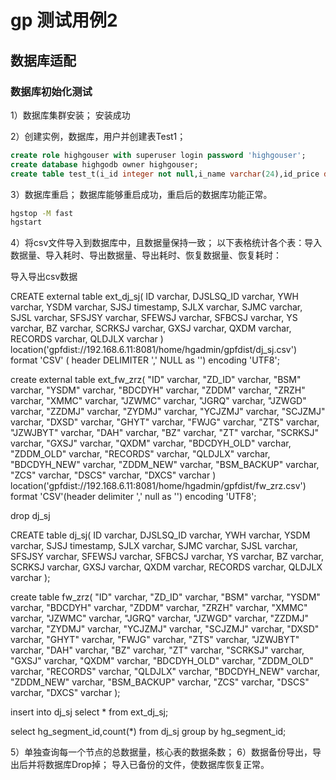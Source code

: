 # gp 测试用例2

## 数据库适配

### 数据库初始化测试

1）数据库集群安装；
安装成功

2）创建实例，数据库，用户并创建表Test1；

```sql
create role highgouser with superuser login password 'highgouser';
create database highgodb owner highgouser;
create table test_t(i_id integer not null,i_name varchar(24),id_price decimal(5,2),i_data varchar(50),i_im_id integer) distributed by (i_id);

```

3）数据库重启；
数据库能够重启成功，重启后的数据库功能正常。

```bash
hgstop -M fast
hgstart

```

4）将csv文件导入到数据库中，且数据量保持一致；
以下表格统计各个表：导入数据量、导入耗时、导出数据量、导出耗时、恢复数据量、恢复耗时：

导入导出csv数据

CREATE external table ext_dj_sj(
	ID varchar,
	DJSLSQ_ID varchar,
	YWH varchar,
	YSDM varchar,
	SJSJ timestamp,
	SJLX varchar,
	SJMC varchar,
	SJSL varchar,
	SFSJSY varchar,
	SFEWSJ varchar,
	SFBCSJ varchar,
	YS varchar,
	BZ varchar,
	SCRKSJ varchar,
	GXSJ varchar,
	QXDM varchar,
	RECORDS varchar,
	QLDJLX varchar
	) location('gpfdist://192.168.6.11:8081/home/hgadmin/gpfdist/dj_sj.csv') format 'CSV' ( header DELIMITER ',' NULL as '') encoding 'UTF8';


create
	external table
		ext_fw_zrz(
			"ID" varchar,
			"ZD_ID" varchar,
			"BSM" varchar,
			"YSDM" varchar,
			"BDCDYH" varchar,
			"ZDDM" varchar,
			"ZRZH" varchar,
			"XMMC" varchar,
			"JZWMC" varchar,
			"JGRQ" varchar,
			"JZWGD" varchar,
			"ZZDMJ" varchar,
			"ZYDMJ" varchar,
			"YCJZMJ" varchar,
			"SCJZMJ" varchar,
			"DXSD" varchar,
			"GHYT" varchar,
			"FWJG" varchar,
			"ZTS" varchar,
			"JZWJBYT" varchar,
			"DAH" varchar,
			"BZ" varchar,
			"ZT" varchar,
			"SCRKSJ" varchar,
			"GXSJ" varchar,
			"QXDM" varchar,
			"BDCDYH_OLD" varchar,
			"ZDDM_OLD" varchar,
			"RECORDS" varchar,
			"QLDJLX" varchar,
			"BDCDYH_NEW" varchar,
			"ZDDM_NEW" varchar,
			"BSM_BACKUP" varchar,
			"ZCS" varchar,
			"DSCS" varchar,
			"DXCS" varchar
		) location('gpfdist://192.168.6.11:8081/home/hgadmin/gpfdist/fw_zrz.csv') format 'CSV'(header delimiter ',' null as '') encoding 'UTF8';

drop dj_sj


CREATE table dj_sj(
	ID varchar,
	DJSLSQ_ID varchar,
	YWH varchar,
	YSDM varchar,
	SJSJ timestamp,
	SJLX varchar,
	SJMC varchar,
	SJSL varchar,
	SFSJSY varchar,
	SFEWSJ varchar,
	SFBCSJ varchar,
	YS varchar,
	BZ varchar,
	SCRKSJ varchar,
	GXSJ varchar,
	QXDM varchar,
	RECORDS varchar,
	QLDJLX varchar
	);


create table fw_zrz(
			"ID" varchar,
			"ZD_ID" varchar,
			"BSM" varchar,
			"YSDM" varchar,
			"BDCDYH" varchar,
			"ZDDM" varchar,
			"ZRZH" varchar,
			"XMMC" varchar,
			"JZWMC" varchar,
			"JGRQ" varchar,
			"JZWGD" varchar,
			"ZZDMJ" varchar,
			"ZYDMJ" varchar,
			"YCJZMJ" varchar,
			"SCJZMJ" varchar,
			"DXSD" varchar,
			"GHYT" varchar,
			"FWJG" varchar,
			"ZTS" varchar,
			"JZWJBYT" varchar,
			"DAH" varchar,
			"BZ" varchar,
			"ZT" varchar,
			"SCRKSJ" varchar,
			"GXSJ" varchar,
			"QXDM" varchar,
			"BDCDYH_OLD" varchar,
			"ZDDM_OLD" varchar,
			"RECORDS" varchar,
			"QLDJLX" varchar,
			"BDCDYH_NEW" varchar,
			"ZDDM_NEW" varchar,
			"BSM_BACKUP" varchar,
			"ZCS" varchar,
			"DSCS" varchar,
			"DXCS" varchar
		);

insert into dj_sj select * from ext_dj_sj;

select hg_segment_id,count(*) from dj_sj group by hg_segment_id;

5）单独查询每一个节点的总数据量，核心表的数据条数；
6）数据备份导出，导出后并将数据库Drop掉；
导入已备份的文件，使数据库恢复正常。
